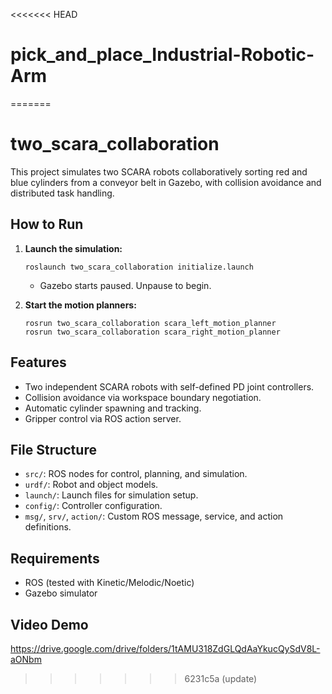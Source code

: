 <<<<<<< HEAD
# pick_and_place_Industrial-Robotic-Arm
=======
# two_scara_collaboration

This project simulates two SCARA robots collaboratively sorting red and blue cylinders from a conveyor belt in Gazebo, with collision avoidance and distributed task handling.

## How to Run

1. **Launch the simulation:**
   ```
   roslaunch two_scara_collaboration initialize.launch
   ```
   - Gazebo starts paused. Unpause to begin.

2. **Start the motion planners:**
   ```
   rosrun two_scara_collaboration scara_left_motion_planner
   rosrun two_scara_collaboration scara_right_motion_planner
   ```

## Features

- Two independent SCARA robots with self-defined PD joint controllers.
- Collision avoidance via workspace boundary negotiation.
- Automatic cylinder spawning and tracking.
- Gripper control via ROS action server.

## File Structure

- `src/`: ROS nodes for control, planning, and simulation.
- `urdf/`: Robot and object models.
- `launch/`: Launch files for simulation setup.
- `config/`: Controller configuration.
- `msg/`, `srv/`, `action/`: Custom ROS message, service, and action definitions.

## Requirements

- ROS (tested with Kinetic/Melodic/Noetic)
- Gazebo simulator

## Video Demo

https://drive.google.com/drive/folders/1tAMU318ZdGLQdAaYkucQySdV8L-aONbm
>>>>>>> 6231c5a (update)
